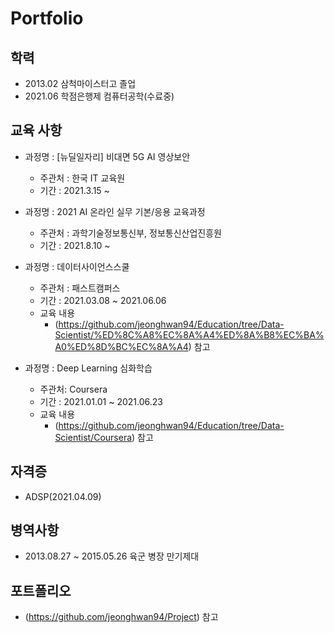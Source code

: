 # Portfolio

## 학력

- 2013.02 삼척마이스터고 졸업
- 2021.06 학점은행제 컴퓨터공학(수료중)


## 교육 사항

- 과정명 : [뉴딜일자리] 비대면 5G AI 영상보안
  - 주관처 : 한국 IT 교육원
  - 기간 : 2021.3.15 ~

- 과정명 : 2021 AI 온라인 실무 기본/응용 교육과정
  - 주관처 : 과학기술정보통신부, 정보통신산업진흥원
  - 기간 : 2021.8.10 ~

- 과정명 : 데이터사이언스스쿨
  - 주관처 : 패스트캠퍼스
  - 기간 : 2021.03.08 ~ 2021.06.06
  - 교육 내용
    - (https://github.com/jeonghwan94/Education/tree/Data-Scientist/%ED%8C%A8%EC%8A%A4%ED%8A%B8%EC%BA%A0%ED%8D%BC%EC%8A%A4) 참고

- 과정명 : Deep Learning 심화학습
  - 주관처: Coursera
  - 기간 : 2021.01.01 ~ 2021.06.23
  - 교육 내용
    - (https://github.com/jeonghwan94/Education/tree/Data-Scientist/Coursera) 참고


## 자격증
- ADSP(2021.04.09)

## 병역사항
- 2013.08.27 ~ 2015.05.26 육군 병장 만기제대


## 포트폴리오

- (https://github.com/jeonghwan94/Project) 참고
